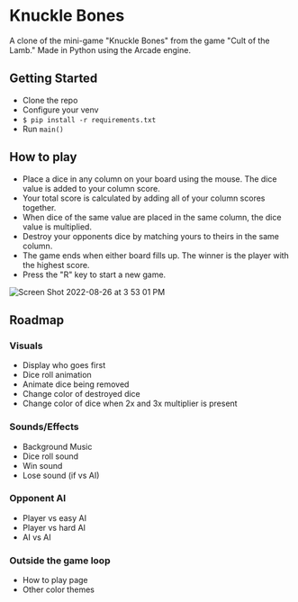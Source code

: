 # Knuckle Bones
A clone of the mini-game "Knuckle Bones" from the game "Cult of the Lamb." 
Made in Python using the Arcade engine.

## Getting Started

* Clone the repo
* Configure your venv
* `$ pip install -r requirements.txt`
* Run `main()`

## How to play

* Place a dice in any column on your board using the mouse. The dice value is added to your column score.
* Your total score is calculated by adding all of your column scores together.
* When dice of the same value are placed in the same column, the dice value is multiplied.
* Destroy your opponents dice by matching yours to theirs in the same column.
* The game ends when either board fills up. The winner is the player with the highest score.
* Press the "R" key to start a new game.

![Screen Shot 2022-08-26 at 3 53 01 PM](https://user-images.githubusercontent.com/29261200/187005343-8deece7f-35bd-4c79-a3ad-6c3c58b792ae.png)

## Roadmap

### Visuals
* Display who goes first
* Dice roll animation
* Animate dice being removed
* Change color of destroyed dice
* Change color of dice when 2x and 3x multiplier is present

### Sounds/Effects
* Background Music
* Dice roll sound
* Win sound
* Lose sound (if vs AI)

### Opponent AI
* Player vs easy AI
* Player vs hard AI
* AI vs AI

### Outside the game loop
* How to play page
* Other color themes
